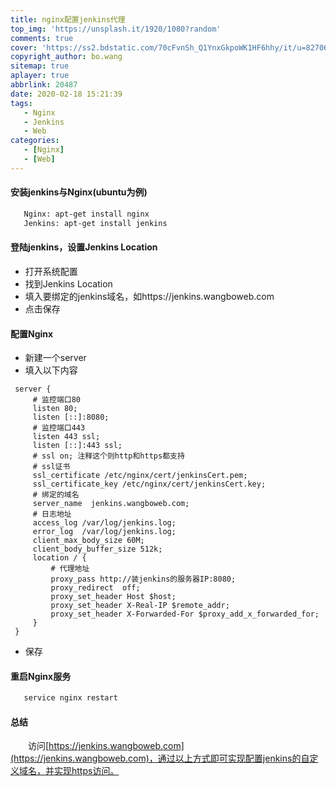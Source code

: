 ```yaml
---
title: nginx配置jenkins代理
top_img: 'https://unsplash.it/1920/1080?random'
comments: true
cover: 'https://ss2.bdstatic.com/70cFvnSh_Q1YnxGkpoWK1HF6hhy/it/u=827061456,130319744&fm=26&gp=0.jpg'
copyright_author: bo.wang
sitemap: true
aplayer: true
abbrlink: 20487
date: 2020-02-18 15:21:39
tags:
   - Nginx
   - Jenkins
   - Web
categories: 
   - [Nginx]
   - [Web]
---
```


#### 安装jenkins与Nginx(ubuntu为例)
```bash
   Nginx: apt-get install nginx
   Jenkins: apt-get install jenkins
```

#### 登陆jenkins，设置Jenkins Location
   - 打开系统配置
   - 找到Jenkins Location
   - 填入要绑定的jenkins域名，如https://jenkins.wangboweb.com
   - 点击保存

#### 配置Nginx
   - 新建一个server
   - 填入以下内容
   
   ```shell script
    server {
        # 监控端口80
        listen 80;
        listen [::]:8080;
        # 监控端口443
        listen 443 ssl;
        listen [::]:443 ssl;
        # ssl on; 注释这个则http和https都支持
        # ssl证书
        ssl_certificate /etc/nginx/cert/jenkinsCert.pem;
        ssl_certificate_key /etc/nginx/cert/jenkinsCert.key;
        # 绑定的域名
        server_name  jenkins.wangboweb.com;
        # 日志地址
        access_log /var/log/jenkins.log;
        error_log  /var/log/jenkins.log;
        client_max_body_size 60M;
        client_body_buffer_size 512k;
        location / {
            # 代理地址
            proxy_pass http://装jenkins的服务器IP:8080;
            proxy_redirect  off;
            proxy_set_header Host $host;
            proxy_set_header X-Real-IP $remote_addr;
            proxy_set_header X-Forwarded-For $proxy_add_x_forwarded_for;
        }
    }   
   ```
  - 保存
   
#### 重启Nginx服务
   ```bash
      service nginx restart
   ``` 
#### 总结
   
   &emsp;&emsp;访问[https://jenkins.wangboweb.com](https://jenkins.wangboweb.com)，通过以上方式即可实现配置jenkins的自定义域名，并实现https访问。
